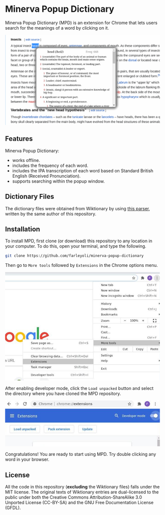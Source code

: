 # Minerva Popup Dictionary

Minerva Popup Dictionary (MPD) is an extension for Chrome that lets users search for the meanings of a word by clicking on it.

<p align="left">
  <img src="images/usage_example.png">
</p>


## Features
Minerva Popup Dictionary:
- works offline.
- includes the frequency of each word.
- includes the IPA transcription of each word based on Standard British English (Received Pronunciation).
- supports searching within the popup window.

## Dictionary Files
The dictionary files were obtained from Wiktionary by using [this parser](https://github.com/farleyoli/wiktionary-parser), written by the same author of this repository.

## Installation
To install MPD, first clone (or download) this repository to any location in your computer. To do this, open your terminal, and type the following.

```sh
git clone https://github.com/farleyoli/minerva-popup-dictionary
```

Then go to `More tools` followed by `Extensions` in the Chrome options menu.

<p align="left">
  <img src="images/more_tools_extension.jpg">
</p>

After enabling developer mode, click the `Load unpacked` button and select the directory where you have cloned the MPD repository.

<p align="left">
  <img src="images/load_unpacked.jpg">
</p>

Congratulations! You are ready to start using MPD. Try double clicking any word in your browser.

## License
All the code in this repository (**excluding** the Wiktionary files) falls under the MIT license. The original texts of Wiktionary entries are dual-licensed to the public under both the Creative Commons Attribution-ShareAlike 3.0 Unported License (CC-BY-SA) and the GNU Free Documentation License (GFDL).
